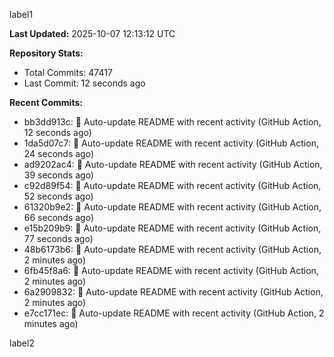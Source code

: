 
label1 
<!-- ACTIVITY_START -->
**Last Updated:** 2025-10-07 12:13:12 UTC

**Repository Stats:**
- Total Commits: 47417
- Last Commit: 12 seconds ago

**Recent Commits:**
- bb3dd913c: 🤖 Auto-update README with recent activity (GitHub Action, 12 seconds ago)
- 1da5d07c7: 🤖 Auto-update README with recent activity (GitHub Action, 24 seconds ago)
- ad9202ac4: 🤖 Auto-update README with recent activity (GitHub Action, 39 seconds ago)
- c92d89f54: 🤖 Auto-update README with recent activity (GitHub Action, 52 seconds ago)
- 61320b9e2: 🤖 Auto-update README with recent activity (GitHub Action, 66 seconds ago)
- e15b209b9: 🤖 Auto-update README with recent activity (GitHub Action, 77 seconds ago)
- 48b6173b6: 🤖 Auto-update README with recent activity (GitHub Action, 2 minutes ago)
- 6fb45f8a6: 🤖 Auto-update README with recent activity (GitHub Action, 2 minutes ago)
- 6a2909832: 🤖 Auto-update README with recent activity (GitHub Action, 2 minutes ago)
- e7cc171ec: 🤖 Auto-update README with recent activity (GitHub Action, 2 minutes ago)
<!-- ACTIVITY_END -->

label2
